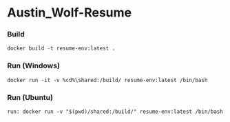 # Austin_Wolf-Resume

### Build

```
docker build -t resume-env:latest .
```

### Run (Windows)

```
docker run -it -v %cd%\shared:/build/ resume-env:latest /bin/bash
```

### Run (Ubuntu)
```
run: docker run -v "$(pwd)/shared:/build/" resume-env:latest /bin/bash
```
